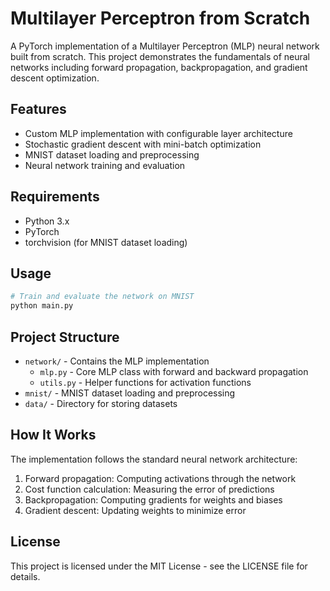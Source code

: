 # Multilayer Perceptron from Scratch

A PyTorch implementation of a Multilayer Perceptron (MLP) neural network built from scratch. This project demonstrates the fundamentals of neural networks including forward propagation, backpropagation, and gradient descent optimization.

## Features

- Custom MLP implementation with configurable layer architecture
- Stochastic gradient descent with mini-batch optimization
- MNIST dataset loading and preprocessing
- Neural network training and evaluation

## Requirements

- Python 3.x
- PyTorch
- torchvision (for MNIST dataset loading)

## Usage

```python
# Train and evaluate the network on MNIST
python main.py
```

## Project Structure

- `network/` - Contains the MLP implementation
  - `mlp.py` - Core MLP class with forward and backward propagation
  - `utils.py` - Helper functions for activation functions
- `mnist/` - MNIST dataset loading and preprocessing
- `data/` - Directory for storing datasets

## How It Works

The implementation follows the standard neural network architecture:
1. Forward propagation: Computing activations through the network
2. Cost function calculation: Measuring the error of predictions
3. Backpropagation: Computing gradients for weights and biases
4. Gradient descent: Updating weights to minimize error

## License

This project is licensed under the MIT License - see the LICENSE file for details.